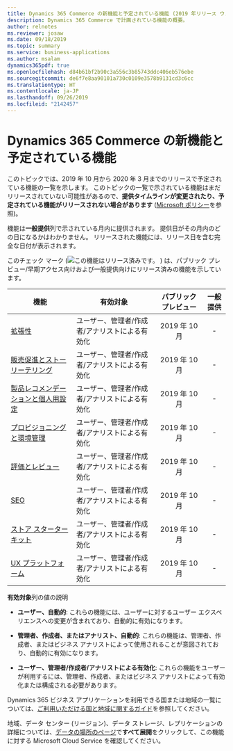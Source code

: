 ```yaml
---
title: Dynamics 365 Commerce の新機能と予定されている機能 (2019 年リリース ウェーブ 2)
description: Dynamics 365 Commerce で計画されている機能の概要。
author: relnotes
ms.reviewer: josaw
ms.date: 09/18/2019
ms.topic: summary
ms.service: business-applications
ms.author: msalam
dynamics365pdf: true
ms.openlocfilehash: d84b61bf2b90c3a556c3b85743ddc406eb576ebe
ms.sourcegitcommit: de6f7e8aa90101a730c0109e3578b9131cd3c6cc
ms.translationtype: HT
ms.contentlocale: ja-JP
ms.lasthandoff: 09/26/2019
ms.locfileid: "2142457"
---
```

# <a name="whats-new-and-planned-for-dynamics-365-commerce"></a>Dynamics 365 Commerce の新機能と予定されている機能

このトピックでは、2019 年 10 月から 2020 年 3 月までのリリースで予定されている機能の一覧を示します。 このトピックの一覧で示されている機能はまだリリースされていない可能性があるので、**提供タイムラインが変更されたり、予定されている機能がリリースされない場合があります** ([Microsoft ポリシー](https://go.microsoft.com/fwlink/p/?linkid=2007332)を参照)。

機能は**一般提供**列で示されている月内に提供されます。 提供日がその月内のどの日になるかはわかりません。 リリースされた機能には、リリース日を含む完全な日付が表示されます。

このチェック マーク (![この機能はリリース済みです。](/dynamics365-release-plan/media/green-checkmark.png "この機能はリリース済みです。") ) は、パブリック プレビュー/早期アクセス向けおよび一般提供向けにリリース済みの機能を示しています。

| 機能    | 有効対象    |  パブリック プレビュー |  一般提供 | 
| ---------- |---------------- | :---------------: |:--------------: |
| [拡張性](extensibility.md) | ユーザー、管理者/作成者/アナリストによる有効化| 2019 年 10 月|- | 
| [販売促進とストーリーテリング](merchandizing-storytelling.md) | ユーザー、管理者/作成者/アナリストによる有効化| 2019 年 10 月|- | 
| [製品レコメンデーションと個人用設定](recommendations.md) | ユーザー、管理者/作成者/アナリストによる有効化| 2019 年 10 月|- | 
| [プロビジョニングと環境管理](provisioning-environment-management.md) | ユーザー、管理者/作成者/アナリストによる有効化| 2019 年 10 月|- | 
| [評価とレビュー](ratings-reviews.md) | ユーザー、管理者/作成者/アナリストによる有効化| 2019 年 10 月|- | 
| [SEO](seo.md) | ユーザー、管理者/作成者/アナリストによる有効化| 2019 年 10 月|- | 
| [ストア スターター キット](store-starter-kit.md) | ユーザー、管理者/作成者/アナリストによる有効化| 2019 年 10 月|- | 
| [UX プラットフォーム](ux-platform.md) | ユーザー、管理者/作成者/アナリストによる有効化| 2019 年 10 月|- | 

**有効対象**列の値の説明

- **ユーザー、自動的**: これらの機能には、ユーザーに対するユーザー エクスペリエンスへの変更が含まれており、自動的に有効になります。

- **管理者、作成者、またはアナリスト、自動的**: これらの機能は、管理者、作成者、またはビジネス アナリストによって使用されることが意図されており、自動的に有効になります。

- **ユーザー、管理者/作成者/アナリストによる有効化**: これらの機能をユーザーが利用するには、管理者、作成者、またはビジネス アナリストによって有効化または構成される必要があります。


Dynamics 365 ビジネス アプリケーションを利用できる国または地域の一覧については、[ご利用いただける国と地域に関するガイド](https://aka.ms/dynamics_365_international_availability_deck)を参照してください。 

地域、データ センター (リージョン)、データ ストレージ、レプリケーションの詳細については、[データの場所のページ](https://www.microsoft.com/trust-center/privacy/data-location)で**すべて展開**をクリックして、この機能に対する Microsoft Cloud Service を確認してください。 
